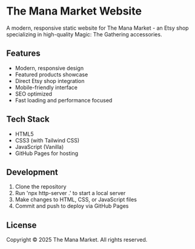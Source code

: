 # The Mana Market Website

A modern, responsive static website for The Mana Market - an Etsy shop specializing in high-quality Magic: The Gathering accessories.

## Features

- Modern, responsive design
- Featured products showcase
- Direct Etsy shop integration
- Mobile-friendly interface
- SEO optimized
- Fast loading and performance focused

## Tech Stack

- HTML5
- CSS3 (with Tailwind CSS)
- JavaScript (Vanilla)
- GitHub Pages for hosting

## Development

1. Clone the repository
2. Run 'npx http-server .' to start a local server
3. Make changes to HTML, CSS, or JavaScript files
4. Commit and push to deploy via GitHub Pages

## License

Copyright © 2025 The Mana Market. All rights reserved.

